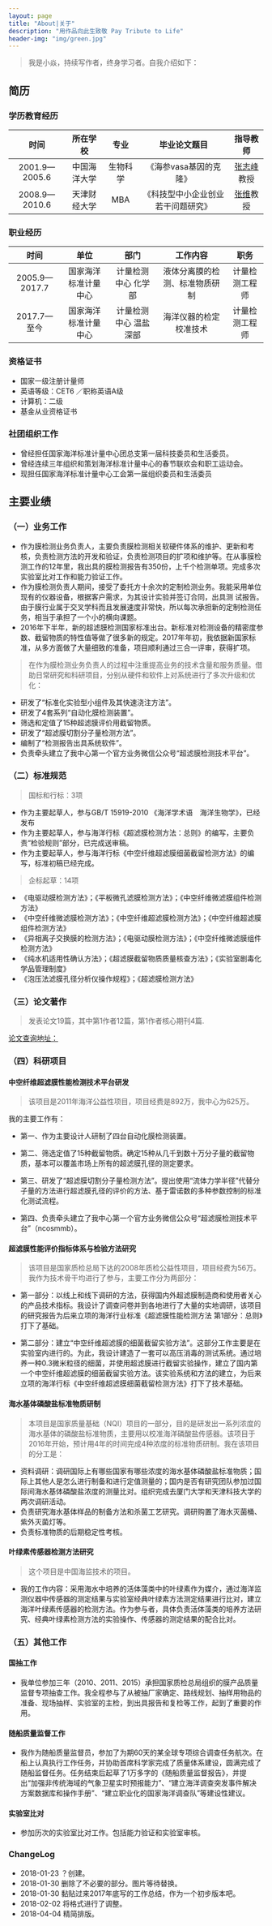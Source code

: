 ```yaml
---
layout: page
title: "About|关于"
description: "用作品向此生致敬 Pay Tribute to Life"
header-img: "img/green.jpg"
---
```


> 我是小焱，持续写作者，终身学习者。自我介绍如下：

## 简历

### 学历教育经历

| 时间 | 所在学校 | 专业 | 毕业论文题目 | 指导教师 |
|:----------:|:-------------:|:-------:|:-------:|:-------:|
|2001.9—2005.6| 中国海洋大学| 生物科学| 《海参vasa基因的克隆》|[张志峰](http://baike.baidu.com/link?url=I6ikBwL6-kYNBPkxPrtJcdL1Tz2l6MosxMtVsQR16xmux66LkrfNTqjJIcfjnQxMayfLnR929kUEquuWRHK5p9kqNIYgAD6SYRDq6KbZQ9G7dEnQ9GMHHtLWFpwzAOI2)教授|
|2008.9—2010.6| 天津财经大学| MBA| 《科技型中小企业创业若干问题研究》|[张维](http://baike.baidu.com/item/张维/6647047?fr=aladdin)教授|

### 职业经历

| 时间 | 单位 | 部门 | 工作内容 | 职务 |
|:----------:|:-------------:|:-------:|:-------:|:-------:|
| 2005.9—2017.7| 国家海洋标准计量中心| 计量检测中心 化学部| 液体分离膜的检测、标准物质研制| 计量检测工程师|
| 2017.7—至今| 国家海洋标准计量中心| 计量检测中心 温盐深部| 海洋仪器的检定校准技术| 计量检测工程师|

### 资格证书

- 国家一级注册计量师
- 英语等级：CET6 ／职称英语A级
- 计算机：二级
- 基金从业资格证书

### 社团组织工作

- 曾经担任国家海洋标准计量中心团总支第一届科技委员和生活委员。
- 曾经连续三年组织和策划海洋标准计量中心的春节联欢会和职工运动会。
- 现担任国家海洋标准计量中心工会第一届组织委员和生活委员

## 主要业绩

### （一）业务工作

- 作为膜检测业务负责人，主要负责膜检测相关软硬件体系的维护、更新和考核，负责检测方法的开发和验证，负责检测项目的扩项和维护等。在从事膜检测工作的12年里，我出具的膜检测报告有350份，上千个检测单项。完成多次实验室比对工作和能力验证工作。
- 作为膜检测负责人期间，接受了委托方十余次的定制检测业务。我能采用单位现有的仪器设备，根据客户需求，为其设计实验并签订合同，出具测
试报告。由于膜行业属于交叉学科而且发展速度非常快，所以每次承担新的定制检测任务，相当于承担了一个小的横向课题。
- 2016年下半年，新的超滤膜检测国家标准出台。新标准对检测设备的精密度参数、截留物质的特性值等做了很多新的规定。2017年年初，我依据新国家标准，从多方面做了大量细致的准备，项目顺利通过三合一评审，获得扩项。

> 在作为膜检测业务负责人的过程中注重提高业务的技术含量和服务质量。借助日常研究和科研项目，分别从硬件和软件上对系统进行了多次升级和优化：

- 研发了“标准化实验型小组件及其快速浇注方法”。
- 研发了4套系列“自动化膜检测装置”。
- 筛选和定值了15种超滤膜评价用截留物质。
- 研发了“超滤膜切割分子量检测方法”。
- 编制了“检测报告出具系统软件”。
- 负责牵头建立了我中心第一个官方业务微信公众号“超滤膜检测技术平台”。

### （二）标准规范

> 国标和行标：3项

- 作为主要起草人，参与GB/T 15919-2010 《海洋学术语　海洋生物学》，已经发布
- 作为主要起草人，参与海洋行标《超滤膜检测方法：总则》的编写，主要负责“检验规则”部分，已完成送审稿。
- 作为主要起草人，参与海洋行标《中空纤维超滤膜细菌截留检测方法》的编写，标准初稿已经完成。

>企标起草：14项

- 《电驱动膜检测方法》；《平板微孔滤膜检测方法》；《中空纤维微滤膜组件检测方法》
- 《中空纤维微滤膜检测方法》；《中空纤维超滤膜检测方法》；《中空纤维超滤膜组件检测方法》
- 《异相离子交换膜的检测方法》；《电驱动膜检测方法》；《中空纤维微滤膜组件检测方法》
- 《纯水机适用性确认方法》；《超滤膜截留物质质量核查方法》；《实验室剧毒化学品管理制度》
- 《泡压法滤膜孔径分析仪操作规程》；《超滤膜检测方法》

### （三）论文著作

>发表论文19篇，其中第1作者12篇，第1作者核心期刊4篇.

[论文查询地址：](http://xueshu.baidu.com/scholarID/CN-BQ735L8J)

### （四）科研项目

#### 中空纤维超滤膜性能检测技术平台研发

> 该项目是2011年海洋公益性项目，项目经费是892万，我中心为625万。

我的主要工作有：

- 第一、作为主要设计人研制了四台自动化膜检测装置。

- 第二、筛选定值了15种截留物质。确定15种从几千到数十万分子量的截留物质，基本可以覆盖市场上所有的超滤膜孔径的测定要求。

- 第三、研发了“超滤膜切割分子量检测方法”。提出使用“流体力学半径”代替分子量的方法进行超滤膜孔径的评价的方法、基于雷诺数的多种参数控制的标准化测试流程。

- 第四、负责牵头建立了我中心第一个官方业务微信公众号“超滤膜检测技术平台”（ncosmmb）。

#### 超滤膜性能评价指标体系与检验方法研究

>该项目是国家质检总局下达的2008年质检公益性项目，项目经费为56万。我作为技术骨干均进行了参与，主要工作分为两部分：

- 第一部分：以线上和线下调研的方法，获得国内外超滤膜制造商和使用者关心的产品技术指标。我设计了调查问卷并到各地进行了大量的实地调研，该项目的研究报告为后来立项的海洋行业标准《超滤膜性能检测方法 第1部分：总则》打下了基础。

- 第二部分：建立“中空纤维超滤膜的细菌截留实验方法”。这部分工作主要是在实验室内进行的。为此，我设计建造了一套可以高压消毒的测试系统。通过培养一种0.3微米粒径的细菌，并使用超滤膜进行截留实验操作，建立了国内第一个中空纤维超滤膜的细菌截留实验方法。该实验系统和方法的建立，为后来立项的海洋行标《中空纤维超滤膜细菌截留检测方法》打下了技术基础。

#### 海水基体磷酸盐标准物质研制

> 本项目是国家质量基础（NQI）项目的一部分，目的是研发出一系列浓度的海水基体的磷酸盐标准物质，主要用以校准海洋磷酸盐传感器。该项目于2016年开始，预计用4年的时间完成4种浓度的标准物质研制。我在该项目的分工是：

- 资料调研：调研国际上有哪些国家有哪些浓度的海水基体磷酸盐标准物质；国际上其他人是怎么进行制备和进行定值测量的；国内是否有研究团队参加过国际间海水基体磷酸盐浓度的测量比对。组织完成去厦门大学和天津科技大学的两次调研活动。
- 负责研究海水基体样品的制备方法和杀菌工艺研究。调研购置了海水灭菌桶、紫外灭菌灯等。
- 负责标准物质的后期稳定性考核。

#### 叶绿素传感器检测方法研究

>这个项目是中国海监技术的项目。

- 我的工作内容：采用海水中培养的活体藻类中的叶绿素作为媒介，通过海洋监测仪器中传感器的测定结果与实验室经典叶绿素方法测定结果进行比对，建立海洋叶绿素传感器的检测方法。作为参与者，具体负责活体藻类的培养方法研究、经典叶绿素检测方法的实验操作、传感器的测定结果的配合比对。

### （五）其他工作

#### 国抽工作

- 我单位参加三年（2010、2011、2015）承担国家质检总局组织的膜产品质量监督专项抽查工作。我全程参与了从被抽厂家确定、路线规划、抽样用物品的准备、现场抽样、实验室的主检，到出具报告和复检等工作，起到了重要的作用。

#### 随船质量监督工作

- 我作为随船质量监督员，参加了为期60天的某全球专项综合调查任务航次。在船上认真执行工作任务，并协助首席科学家完成了质量体系建设，圆满完成了随船监督任务。任务结束后起草了1万多字的《随船质量监督报告》，并提出“加强非传统海域的气象卫星实时预报能力”、“建立海洋调查突发事件解决方案数据库和操作手册”、“建立职业化的国家海洋调查队”等建设性建议。

#### 实验室比对

- 参加历次的实验室比对工作。包括能力验证和实验室审核。

### ChangeLog

- 2018-01-23 ？创建。
- 2018-01-30 删除了不必要的部分。图片等待替换。
- 2018-01-30 黏贴过来2017年底写的工作总结，作为一个初步版本吧。
- 2018-02-02 将格式进行了调整。
- 2018-04-04 精简排版。
